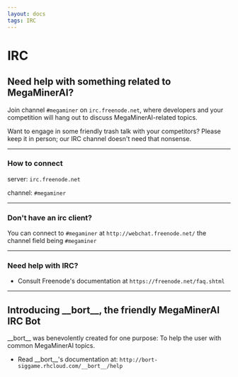 ```yaml
---
layout: docs
tags: IRC
---
```


# IRC

## Need help with something related to MegaMinerAI?

Join channel `#megaminer` on `irc.freenode.net`, where developers and your competition will hang out to discuss MegaMinerAI-related topics.

Want to engage in some friendly trash talk with your competitors?  Please keep it in person; our IRC channel doesn't need that nonsense.

---

### How to connect

server: `irc.freenode.net`

channel: `#megaminer`

---

### Don't have an irc client?

You can connect to `#megaminer` at `http://webchat.freenode.net/` the channel field being `#megaminer`

---

### Need help with IRC?

- Consult Freenode's documentation at `https://freenode.net/faq.shtml`

---

## Introducing \_\_bort\_\_, the friendly MegaMinerAI IRC Bot

\_\_bort\_\_ was benevolently created for one purpose: To help the user with common MegaMinerAI topics.

- Read \_\_bort\_\_'s documentation at: `http://bort-siggame.rhcloud.com/__bort__/help`
